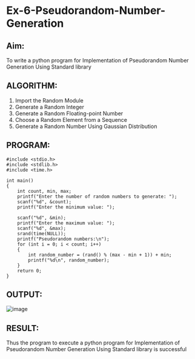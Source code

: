 # Ex-6-Pseudorandom-Number-Generation
## Aim:
To write a python program for Implementation of Pseudorandom Number Generation Using Standard library
## ALGORITHM:
1. Import the Random Module
2. Generate a Random Integer
3. Generate a Random Floating-point Number
4. Choose a Random Element from a Sequence
5. Generate a Random Number Using Gaussian Distribution
## PROGRAM:
```
#include <stdio.h>
#include <stdlib.h>
#include <time.h>

int main() 
{
    int count, min, max;
    printf("Enter the number of random numbers to generate: ");
    scanf("%d", &count);
    printf("Enter the minimum value: ");
    
    scanf("%d", &min);
    printf("Enter the maximum value: ");
    scanf("%d", &max);
    srand(time(NULL));
    printf("Pseudorandom numbers:\n");   
    for (int i = 0; i < count; i++) 
    {
        int random_number = (rand() % (max - min + 1)) + min;
        printf("%d\n", random_number);
    }
    return 0;
}
```
## OUTPUT:
![image](https://github.com/user-attachments/assets/a92df70c-ebc9-47f1-a3d0-a1a1f1d43c01)

## RESULT:
Thus the program to execute a python program for Implementation of Pseudorandom Number Generation Using Standard library is successful
